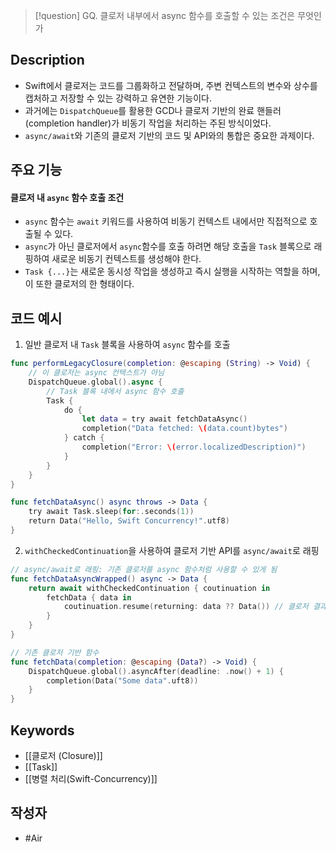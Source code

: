 >[!question]
>GQ. 클로저 내부에서 async 함수를 호출할 수 있는 조건은 무엇인가

## Description
- Swift에서 클로저는 코드를 그룹화하고 전달하며, 주변 컨텍스트의 변수와 상수를 캡처하고 저장할 수 있는 강력하고 유연한 기능이다.
- 과거에는 `DispatchQueue`를 활용한 GCD나 클로저 기반의 완료 핸들러(completion handler)가 비동기 작업을 처리하는 주된 방식이었다.
- `async/await`와 기존의 클로저 기반의 코드 및 API와의 통합은 중요한 과제이다.

## 주요 기능
#### 클로저 내 `async` 함수 호출 조건
- `async` 함수는 `await` 키워드를 사용하여 비동기 컨텍스트 내에서만 직접적으로 호출될 수 있다.
- `async`가 아닌 클로저에서 `async`함수를 호출 하려면 해당 호출을 `Task` 블록으로 래핑하여 새로운 비동기 컨텍스트를 생성해야 한다.
- `Task {...}`는 새로운 동시성 작업을 생성하고 즉시 실행을 시작하는 역할을 하며, 이 또한 클로저의 한 형태이다.

## 코드 예시
1. 일반 클로저 내 `Task` 블록을 사용하여 `async` 함수를 호출
```Swift
func performLegacyClosure(completion: @escaping (String) -> Void) {
	// 이 클로저는 async 컨텍스트가 아님
	DispatchQueue.global().async {
		// Task 블록 내에서 async 함수 호출
		Task {
			do {
				let data = try await fetchDataAsync()
				completion("Data fetched: \(data.count)bytes")
			} catch {
				completion("Error: \(error.localizedDescription)")
			}
		}
	}
}

func fetchDataAsync() async throws -> Data {
	try await Task.sleep(for:.seconds(1))
	return Data("Hello, Swift Concurrency!".utf8)
}
```
2. `withCheckedContinuation`을 사용하여 클로저 기반 API를 `async/await`로 래핑
```Swift
// async/await로 래핑: 기존 클로저를 async 함수처럼 사용할 수 있게 됨
func fetchDataAsyncWrapped() async -> Data {
	return await withCheckedContinuation { coutinuation in
		fetchData { data in
			coutinuation.resume(returning: data ?? Data()) // 클로저 결과가 나오면 continuation 재개
		}
	}
}

// 기존 클로저 기반 함수
func fetchData(completion: @escaping (Data?) -> Void) {
	DispatchQueue.global().asyncAfter(deadline: .now() + 1) {
		completion(Data("Some data".uft8))
	}
}
```
## Keywords
+ [[클로저 (Closure)]]
+ [[Task]]
+ [[병렬 처리(Swift-Concurrency)]]

## 작성자
- #Air 
